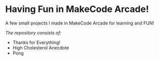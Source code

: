 # Having Fun in MakeCode Arcade!

A few small projects I made in MakeCode Arcade for learning and FUN!

*The repository consists of:*
- Thanks for Everything!
- High Cholesterol Anecdote
- Pong
